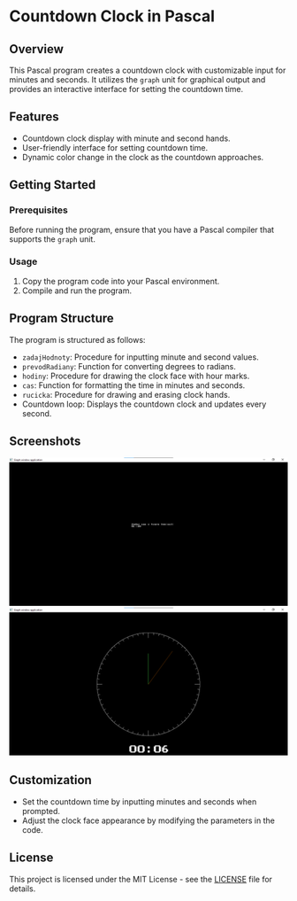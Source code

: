 # Countdown Clock in Pascal

## Overview

This Pascal program creates a countdown clock with customizable input for minutes and seconds. It utilizes the `graph` unit for graphical output and provides an interactive interface for setting the countdown time.

## Features

-   Countdown clock display with minute and second hands.
-   User-friendly interface for setting countdown time.
-   Dynamic color change in the clock as the countdown approaches.

## Getting Started

### Prerequisites

Before running the program, ensure that you have a Pascal compiler that supports the `graph` unit.

### Usage

1. Copy the program code into your Pascal environment.
2. Compile and run the program.

## Program Structure

The program is structured as follows:

-   `zadajHodnoty`: Procedure for inputting minute and second values.
-   `prevodRadiany`: Function for converting degrees to radians.
-   `hodiny`: Procedure for drawing the clock face with hour marks.
-   `cas`: Function for formatting the time in minutes and seconds.
-   `rucicka`: Procedure for drawing and erasing clock hands.
-   Countdown loop: Displays the countdown clock and updates every second.

## Screenshots

![Countdown Clock Screenshot](screenshot1.png)
![Countdown Clock Screenshot](screenshot2.png)

## Customization

-   Set the countdown time by inputting minutes and seconds when prompted.
-   Adjust the clock face appearance by modifying the parameters in the code.

## License

This project is licensed under the MIT License - see the [LICENSE](LICENSE) file for details.
